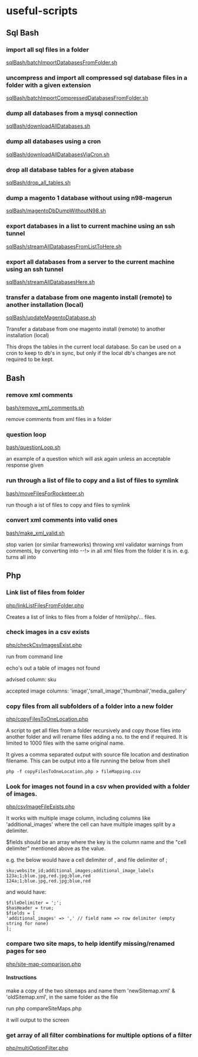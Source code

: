 # useful-scripts
## Sql Bash

### import all sql files in a folder
[sqlBash/batchImportDatabasesFromFolder.sh](../master/sqlBash/batchImportDatabasesFromFolder.sh)


### uncompress and import all compressed sql database files in a folder with a given extension
[sqlBash/batchImportCompressedDatabasesFromFolder.sh](../master/sqlBash/batchImportCompressedDatabasesFromFolder.sh)


### dump all databases from a mysql connection
[sqlBash/downloadAllDatabases.sh](../master/sqlBash/downloadAllDatabases.sh)


### dump all databases using a cron
[sqlBash/downloadAllDatabasesViaCron.sh](../master/sqlBash/downloadAllDatabasesViaCron.sh)


### drop all database tables for a given atabase
[sqlBash/drop_all_tables.sh](../master/sqlBash/drop_all_tables.sh)


### dump a magento 1 database without using n98-magerun
[sqlBash/magentoDbDumpWithoutN98.sh](../master/sqlBash/magentoDbDumpWithoutN98.sh)


### export databases in a list to current machine using an ssh tunnel 
[sqlBash/streamAllDatabasesFromListToHere.sh](../master/sqlBash/streamAllDatabasesFromListToHere.sh)


### export all databases from a server to the current machine using an ssh tunnel
[sqlBash/streamAllDatabasesHere.sh](../master/sqlBash/streamAllDatabasesHere.sh)


### transfer a database from one magento install (remote) to another installation (local)
[sqlBash/updateMagentoDatabase.sh](../master/sqlBash/updateMagentoDatabase.sh)

Transfer a database from one magento install (remote) to another installation (local)

This drops the tables in the current local database. So can be used on a cron to keep to db's in sync, but only if the 
local db's changes are not required to be kept.

## Bash
### remove xml comments
[bash/remove_xml_comments.sh](../master/bash/remove_xml_comments.sh)

remove comments from xml files in a folder


### question loop
[bash/questionLoop.sh](../master/bash/questionLoop.sh)

an example of a question which will ask again unless an acceptable response given


### run through a list of file to copy and a list of files to symlink
[bash/moveFilesForRocketeer.sh](../master/bash/moveFilesForRocketeer.sh)

run though a ist of files to copy and files to symlink


### convert xml comments into valid ones 
[bash/make_xml_valid.sh](../master/bash/make_xml_valid.sh)

stop varien (or similar frameworks) throwing xml validator warnings from comments, by converting <!--< into <!-- 
and >--> into --!> in all xml files from the folder it is in.
e.g.
turns all <!-- <blah> text </blah> -->
into <!--blah> text </bah-->



## Php

### Link list of files from folder
[php/linkListFilesFromFolder.php](../master/php/linkListFilesFromFolder.php)

Creates a list of links to files from a folder of html/php/... files.


### check images in a csv exists 
[php/checkCsvImagesExist.php](../master/php/checkCsvImagesExist.php)

run from command line

echo's out a table of images not found

advised column: sku

accepted image columns: 'image','small_image','thumbnail','media_gallery'


### copy files from all subfolders of a folder into a new folder
[php/copyFilesToOneLocation.php](../master/php/copyFilesToOneLocation.php)

A script to get all files from a folder recursively and copy those files into another folder and will rename files
adding a no. to the end if required. It is limited to 1000 files with the same original name.

It gives a comma separated output with source file location and destination filename. This can be output into a file
running the below from shell

```php -f copyFilesToOneLocation.php > fileMapping.csv```

### Look for images not found in a csv when provided with a folder of images.
[php/csvImageFileExists.php](../master/php/csvImageFileExists.php)

It works with multiple image column, including columns like 'additional_images' where the cell can have multiple images 
split by a delimiter.
 
$fields should be an array where the key is the column name and the "cell delimiter" mentioned above as the value.

e.g. the below would have a cell delimiter of , and file delimiter of ;
```
sku;website_id;additional_images;additional_image_labels
123a;1;blue.jpg,red.jpg;blue,red
124a;1;blue.jpg,red.jpg;blue,red
```

and would have:
```
$fileDelimiter = ';';
$hasHeader = true;
$fields = [
'additional_images' => ',' // field name => row delimiter (empty string for none)
];
 ```

### compare two site maps, to help identify missing/renamed pages for seo
[php/site-map-comparison.php](../master/php/site-map-comparison.php)

#### Instructions
make a copy of the two sitemaps and name them 'newSitemap.xml' & 'oldSitemap.xml', in the same folder as the file

run php compareSiteMaps.php

it will output to the screen

### get array of all filter combinations for multiple options of a filter
[php/multiOptionFilter.php](../master/php/multiOptionFilter.php)